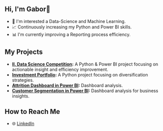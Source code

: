 ## Hi, I'm Gabor👋

- 🌟 I'm interested a Data-Science and Machine Learning.
- 📈 Continuously increasing my Python and Power BI skills.
- 📊 I'm currently improving a Reporting process efficiency.

## My Projects
- **[II. Data Science Competition](https://github.com/gabor-gabor/II.-Data-Science-Competition):**
  A Python & Power BI project focusing on actionable insight and efficiency improvement.
- **[Investment Portfolio](https://github.com/gabor-gabor/Investment-Portfolio-by-Data36):**
  A Python project focusing on diversification strategies.
- **[Attrition Dashboard in Power BI](https://github.com/gabor-gabor/Power_BI-Dashboard-by-Datakepzes):**
  Dashboard analysis.
- **[Customer Segmentation in Power BI](https://github.com/gabor-gabor/Power_BI-Dashboard-by-Udemy):**
  Dashboard analysis for business insights.

## How to Reach Me
- 🌐 [LinkedIn](https://www.linkedin.com/in/gabornagymanyai/)

<!--
**gabor-gabor/gabor-gabor** is a ✨ _special_ ✨ repository because its `README.md` (this file) appears on your GitHub profile.

Here are some ideas to get you started:

- 🔭 I’m currently working on ...
- 🌱 I’m currently learning ...
- 👯 I’m looking to collaborate on ...
- 🤔 I’m looking for help with ...
- 💬 Ask me about ...
- 📫 How to reach me: ...
- 😄 Pronouns: ...
- ⚡ Fun fact: ...
-->
